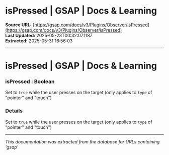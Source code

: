 # isPressed | GSAP | Docs & Learning

**Source URL:** [https://gsap.com/docs/v3/Plugins/Observer/isPressed](https://gsap.com/docs/v3/Plugins/Observer/isPressed)  
**Last Updated:** 2025-05-23T00:32:07.118Z  
**Extracted:** 2025-05-31 16:56:03

---

# isPressed | GSAP | Docs & Learning

### isPressed : Boolean

Set to `true` while the user presses on the target (only applies to `type` of "pointer" and "touch")

### Details[​](#details "Direct link to Details")

Set to `true` while the user presses on the target (only applies to `type` of "pointer" and "touch")

---

*This documentation was extracted from the database for URLs containing 'gsap'*
